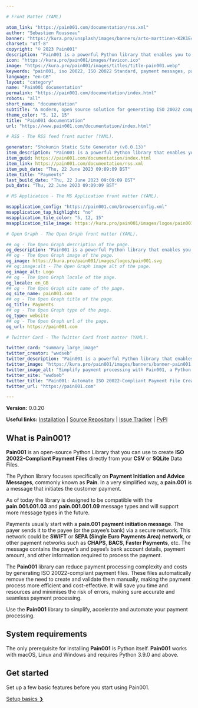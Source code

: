 ```yaml
---

# Front Matter (YAML)

atom_link: "https://pain001.com/documentation/rss.xml"
author: "Sebastien Rousseau"
banner: "https://kura.pro/unsplash/images/banners/arto-marttinen-K2K1Ec_51SA-unsplash.jpg"
charset: "utf-8"
copyright: "© 2023 Pain001"
description: "Pain001 is a powerful Python library that enables you to create ISO 20022-compliant payment files directly from CSV or SQLite Data Files."
icon: "https://kura.pro/pain001/images/favicon.ico"
image: "https://kura.pro/pain001/images/titles/title-pain001.webp"
keywords: "pain001, iso 20022, ISO 20022 Standard, payment messages, payments, SEPA, SWIFT, automation, banks, corporation"
language: "en-GB"
layout: "category"
name: "Pain001 documentation"
permalink: "https://pain001.com/documentation/index.html"
robots: "all"
short_name: "documentation"
subtitle: "A modern, open source solution for generating ISO 20022 compliant payments"
theme_color: "5, 12, 15"
title: "Pain001 documentation"
url: "https://www.pain001.com/documentation/index.html"

# RSS - The RSS feed front matter (YAML).

generator: "Shokunin Static Site Generator (v0.0.13)"
item_description: "Pain001 is a powerful Python library that enables you to create ISO 20022-compliant payment files directly from CSV or SQLite Data Files."
item_guid: https://pain001.com/documentation/index.html
item_link: https://pain001.com/documentation/rss.xml
item_pub_date: "Thu, 22 June 2023 09:09:09 BST"
item_title: "Payments"
last_build_date: "Thu, 22 June 2023 09:09:09 BST"
pub_date: "Thu, 22 June 2023 09:09:09 BST"

# MS Application - The MS Application front matter (YAML).

msapplication_config: "https://pain001.com/browserconfig.xml"
msapplication_tap_highlight: "no"
msapplication_tile_color: "5, 12, 15"
msapplication_tile_image: https://kura.pro/pain001/images/logos/pain001.svg

# Open Graph - The Open Graph front matter (YAML).

## og - The Open Graph description of the page.
og_description: "Pain001 is a powerful Python library that enables you to create ISO 20022-compliant payment files directly from CSV or SQLite Data Files."
## og - The Open Graph image of the page.
og_image: https://kura.pro/pain001/images/logos/pain001.svg
## og:image:alt - The Open Graph image alt of the page.
og_image_alt: Logo
## og - The Open Graph locale of the page.
og_locale: en_GB
## og - The Open Graph site name of the page.
og_site_name: pain001.com
## og - The Open Graph title of the page.
og_title: Payments
## og - The Open Graph type of the page.
og_type: website
## og - The Open Graph url of the page.
og_url: https://pain001.com

# Twitter Card - The Twitter Card front matter (YAML).

twitter_card: "summary_large_image"
twitter_creator: "wwdseb"
twitter_description: "Pain001 is a powerful Python library that enables you to create ISO 20022-compliant payment files directly from CSV or SQLite Data Files."
twitter_image: "https://kura.pro/pain001/images/banners/banner-pain001.png"
twitter_image_alt: "Simplify payment processing with Pain001, a Python library automating ISO 20022-compliant file creation"
twitter_site: "wwdseb"
twitter_title: "Pain001: Automate ISO 20022-Compliant Payment File Creation."
twitter_url: "https://pain001.com"

---
```


**Version:** 0.0.20

**Useful links:** [Installation](https://pain001.com/documentation/installation.html) | [Source Repository](https://github.com/sebastienrousseau/pain001) | [Issue Tracker](https://github.com/sebastienrousseau/pain001/issues) | [PyPI](https://pypi.org/project/pain001/)

## What is Pain001?

**Pain001** is an open-source Python Library that you can use to create
**ISO 20022-Compliant Payment Files** directly from your **CSV** or **SQLite**
Data Files.

The Python library focuses specifically on
**Payment Initiation and Advice Messages**, commonly known as **Pain**. In a
very simplified way, a **pain.001** is a message that initiates the customer
payment.

As of today the library is designed to be compatible with the
**pain.001.001.03** and **pain.001.001.09** message types and will support more
message types in the future.

Payments usually start with a **pain.001 payment initiation message**. The
payer sends it to the payee (or the payee’s bank) via a secure network. This
network could be **SWIFT** or **SEPA (Single Euro Payments Area) network**, or
other payment networks such as **CHAPS**, **BACS**, **Faster Payments**, etc.
The message contains the payer’s and payee’s bank account details, payment
amount, and other information required to process the payment.

The **Pain001** library can reduce payment processing complexity and costs by
generating ISO 20022-compliant payment files. These files automatically remove
the need to create and validate them manually, making the payment process more
efficient and cost-effective. It will save you time and resources and minimises
the risk of errors, making sure accurate and seamless payment processing.

Use the **Pain001** library to simplify, accelerate and automate your payment
processing.

## System requirements

The only prerequisite for installing **Pain001** is Python itself. **Pain001**
works with macOS, Linux and Windows and requires Python 3.9.0 and above.

<div class="container px-4 py-5" id="featured-3">
    <div class="row g-4 py-5 row-cols-1 row-cols-lg-3">
      <div class="feature col">
        <h2>Get started</h2>
        <p>Set up a few basic features before you start using Pain001.</p>
        <a href="/installation/index.html" class="icon-link">
          Setup basics ❯
        </a>
      </div>
    </div>
  </div>
</div>
